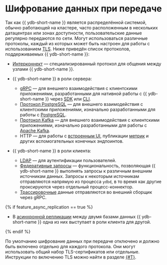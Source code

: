 # Шифрование данных при передаче

Так как {{ ydb-short-name }} является распределённой системой, обычно работающей на кластере, часто расположенным в нескольких датацентрах или зонах доступности, пользовательские данные регулярно передаются по сети. Могут использоваться различные протоколы, каждый из которых может быть настроен для работы с использованием [TLS](https://en.wikipedia.org/wiki/Transport_Layer_Security). Ниже приведён список протоколов, поддерживаемых {{ ydb-short-name }}:

* [Интерконнект](../../concepts/glossary.md#actor-system-interconnect) — специализированный протокол для общения между узлами {{ ydb-short-name }}.
* {{ ydb-short-name }} в роли сервера:

  * [gRPC](../../reference/ydb-sdk/overview-grpc-api.md) — для внешнего взаимодействия с клиентскими приложениями, разработанными для нативной работы с {{ ydb-short-name }} через [SDK](../../reference/ydb-sdk/index.md) или [CLI](../../reference/ydb-cli/index.md).
  * [Протокол PostgreSQL](../../postgresql/intro.md) — для внешнего взаимодействия с клиентскими приложениями, изначально разработанными для работы с [PostgreSQL](https://www.postgresql.org/).
  * [Протокол Kafka](../../reference/kafka-api/index.md) — для внешнего взаимодействия с клиентскими приложениями, изначально разработанными для работы с [Apache Kafka](https://kafka.apache.org/).
  * HTTP — для работы с [встроенным UI](../../reference/embedded-ui/index.md), публикации [метрик](../../devops/manual/monitoring.md) и других вспомогательных конечных эндпоинтов.

* {{ ydb-short-name }} в роли клиента:

  * [LDAP](../../concepts/auth.md#ldap) — для аутентификации пользователей.
  * [Федеративные запросы](../../concepts/federated_query/index.md) — функциональность, позволяющая {{ ydb-short-name }} выполнять запросы к различным внешним источникам данных. Запросы к некоторым источникам отправляются напрямую из процесса `ydbd`, в то время как другие проксируются через отдельный процесс-коннектор.
  * [Трассировочные](../../reference/observability/tracing/setup.md) данные отправляются во внешний сборщик через gRPC.

{% if feature_async_replication == true %}

* В [асинхронной репликации](../../concepts/async-replication.md) между двумя базами данных {{ ydb-short-name }} одна из них выступает в роли клиента для другой.

{% endif %}

По умолчанию шифрование данных при передаче отключено и должно быть включено отдельно для каждого протокола. Они могут использовать общий набор TLS-сертификатов или отдельные. Инструкции по включению TLS можно найти в разделе [{#T}](../../deploy/configuration/config.md).
